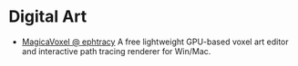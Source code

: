 # Digital Art

- [MagicaVoxel @ ephtracy](https://ephtracy.github.io/) A free lightweight GPU-based voxel art editor and interactive path tracing renderer for Win/Mac.

